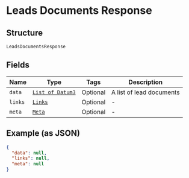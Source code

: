 
# Leads Documents Response

## Structure

`LeadsDocumentsResponse`

## Fields

| Name | Type | Tags | Description |
|  --- | --- | --- | --- |
| `data` | [`List of Datum3`](../../doc/models/datum-3.md) | Optional | A list of lead documents |
| `links` | [`Links`](../../doc/models/links.md) | Optional | - |
| `meta` | [`Meta`](../../doc/models/meta.md) | Optional | - |

## Example (as JSON)

```json
{
  "data": null,
  "links": null,
  "meta": null
}
```

